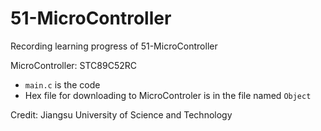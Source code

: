 # 51-MicroController
Recording learning progress of 51-MicroController

MicroController: STC89C52RC

- ``main.c`` is the code
- Hex file for downloading to MicroControler is in the file named ``Object``

Credit: Jiangsu University of Science and Technology
